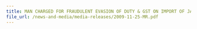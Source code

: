 ```yaml
---
title: MAN CHARGED FOR FRAUDULENT EVASION OF DUTY & GST ON IMPORT OF JAPANESE CARS 
file_url: /news-and-media/media-releases/2009-11-25-MR.pdf
---
```

